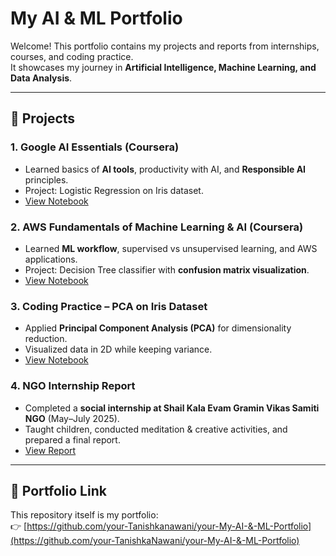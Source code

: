 # My AI & ML Portfolio

Welcome! This portfolio contains my projects and reports from internships, courses, and coding practice.  
It showcases my journey in **Artificial Intelligence, Machine Learning, and Data Analysis**.

---

## 📌 Projects

### 1. Google AI Essentials (Coursera)
- Learned basics of **AI tools**, productivity with AI, and **Responsible AI** principles.  
- Project: Logistic Regression on Iris dataset.  
- [View Notebook](Google_AI_Essentials_Project.ipynb)

### 2. AWS Fundamentals of Machine Learning & AI (Coursera)
- Learned **ML workflow**, supervised vs unsupervised learning, and AWS applications.  
- Project: Decision Tree classifier with **confusion matrix visualization**.  
- [View Notebook](AWS_Fundamentals_ML_AI_Project.ipynb)

### 3. Coding Practice – PCA on Iris Dataset
- Applied **Principal Component Analysis (PCA)** for dimensionality reduction.  
- Visualized data in 2D while keeping variance.  
- [View Notebook](Iris_PCA_Analysis_Project.ipynb)

### 4. NGO Internship Report
- Completed a **social internship at Shail Kala Evam Gramin Vikas Samiti NGO** (May–July 2025).  
- Taught children, conducted meditation & creative activities, and prepared a final report.  
- [View Report](NGO_Report.pdf)

---

## 🔗 Portfolio Link
This repository itself is my portfolio:  
👉 [https://github.com/your-Tanishkanawani/your-My-AI-&-ML-Portfolio](https://github.com/your-TanishkaNawani/your-My-AI-&-ML-Portfolio)
